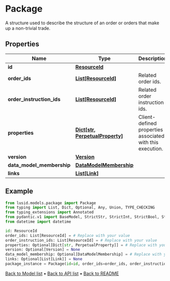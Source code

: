# Package

A structure used to describe the structure of an order or orders that make up a non-trivial trade.
## Properties
Name | Type | Description | Notes
------------ | ------------- | ------------- | -------------
**id** | [**ResourceId**](ResourceId.md) |  | 
**order_ids** | [**List[ResourceId]**](ResourceId.md) | Related order ids. | 
**order_instruction_ids** | [**List[ResourceId]**](ResourceId.md) | Related order instruction ids. | 
**properties** | [**Dict[str, PerpetualProperty]**](PerpetualProperty.md) | Client-defined properties associated with this execution. | [optional] 
**version** | [**Version**](Version.md) |  | [optional] 
**data_model_membership** | [**DataModelMembership**](DataModelMembership.md) |  | [optional] 
**links** | [**List[Link]**](Link.md) |  | [optional] 
## Example

```python
from lusid.models.package import Package
from typing import List, Dict, Optional, Any, Union, TYPE_CHECKING
from typing_extensions import Annotated
from pydantic.v1 import BaseModel, StrictStr, StrictInt, StrictBool, StrictFloat, StrictBytes, Field, validator, ValidationError, conlist, constr
from datetime import datetime

id: ResourceId
order_ids: List[ResourceId] = # Replace with your value
order_instruction_ids: List[ResourceId] = # Replace with your value
properties: Optional[Dict[str, PerpetualProperty]] = # Replace with your value
version: Optional[Version] = None
data_model_membership: Optional[DataModelMembership] = # Replace with your value
links: Optional[List[Link]] = None
package_instance = Package(id=id, order_ids=order_ids, order_instruction_ids=order_instruction_ids, properties=properties, version=version, data_model_membership=data_model_membership, links=links)

```

[Back to Model list](../README.md#documentation-for-models) &#8226; [Back to API list](../README.md#documentation-for-api-endpoints) &#8226; [Back to README](../README.md)


